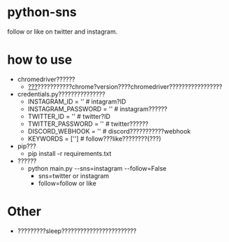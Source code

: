 # python-sns
follow or like on twitter and instagram.

# how to use
- chromedriver??????
	- [???](http://chromedriver.chromium.org/downloads)???????????chrome?version????chromedriver?????????????????
- credentials.py???????????????
	- INSTAGRAM_ID = ''  # intagram?ID
	- INSTAGRAM_PASSWORD = ''  # instagram??????
	- TWITTER_ID = ''  # twitter?ID
	- TWITTER_PASSWORD = ''  # twitter??????
	- DISCORD_WEBHOOK = ''  # discord???????????webhook
	- KEYWORDS = ['']  # follow???like????????(???)
- pip???
	- pip install -r requirements.txt
- ??????
	- python main.py --sns=instagram --follow=False
		- sns=twitter or instagram
		- follow=follow or like

# Other
- ?????????sleep????????????????????????